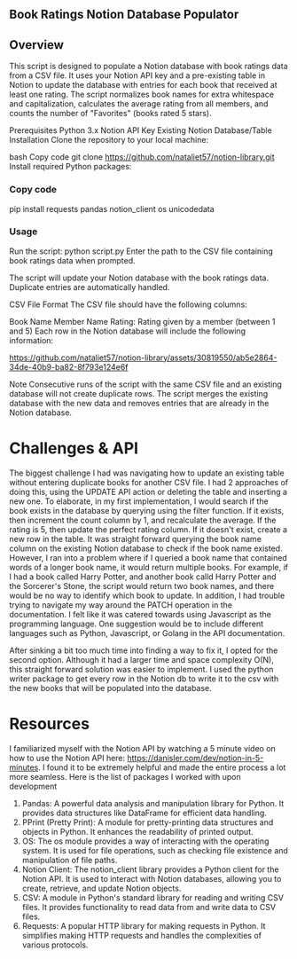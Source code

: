 ## Book Ratings Notion Database Populator
## Overview
This script is designed to populate a Notion database with book ratings data from a CSV file. It uses your Notion API key and a pre-existing table in Notion to update the database with entries for each book that received at least one rating. The script normalizes book names for extra whitespace and capitalization, calculates the average rating from all members, and counts the number of "Favorites" (books rated 5 stars).

Prerequisites
Python 3.x
Notion API Key
Existing Notion Database/Table
Installation
Clone the repository to your local machine:

bash
Copy code
git clone https://github.com/nataliet57/notion-library.git
Install required Python packages:

### Copy code
pip install requests pandas notion_client os unicodedata

### Usage
Run the script:
python script.py
Enter the path to the CSV file containing book ratings data when prompted.

The script will update your Notion database with the book ratings data. Duplicate entries are automatically handled.

CSV File Format
The CSV file should have the following columns:

Book Name
Member Name
Rating: Rating given by a member (between 1 and 5)
Each row in the Notion database will include the following information:

https://github.com/nataliet57/notion-library/assets/30819550/ab5e2864-34de-40b9-ba82-8f793e124e6f


Note
Consecutive runs of the script with the same CSV file and an existing database will not create duplicate rows. The script merges the existing database with the new data and removes entries that are already in the Notion database.

# Challenges & API
The biggest challenge I had was navigating how to update an existing table without entering duplicate books for another CSV file. I had 2 approaches of doing this, using the UPDATE API action or deleting the table and inserting a new one. To elaborate, in my first implementation, I would search if the book exists in the database by querying using the filter function. If it exists, then increment the count column by 1, and recalculate the average. If the rating is 5, then update the perfect rating column. If it doesn't exist, create a new row in the table. It was straight forward querying the book name column on the  existing Notion database to check if the book name existed. However, I ran into a problem where if I queried a book name that contained words of a longer book name, it would return multiple books. For example, if I had a book called Harry Potter, and another book calld Harry Potter and the Sorcerer's Stone, the script would return two book names, and there would be no way to identify which book to update. In addition, I had trouble trying to navigate my way around the PATCH operation in the documentation. I felt like it was catered towards using Javascript as the programming language. One suggestion would be to include different languages such as Python, Javascript, or Golang in the API documentation. 

After sinking a bit too much time into finding a way to fix it, I opted for the second option. Although it had a larger time and space complexity O(N), this straight forward solution was easier to implement. I used the python writer package to get every row in the Notion db to write it to the csv with the new books that will be populated into the database. 

# Resources
I familiarized myself with the Notion API by watching a 5 minute video on how to use the Notion API here: https://danisler.com/dev/notion-in-5-minutes. I found it to be extremely helpful and made the entire process a lot more seamless. Here is the list of packages I worked with upon development

1. Pandas: A powerful data analysis and manipulation library for Python. It provides data structures like DataFrame for efficient data handling.
2. PPrint (Pretty Print): A module for pretty-printing data structures and objects in Python. It enhances the readability of printed output.
3. OS: The os module provides a way of interacting with the operating system. It is used for file operations, such as checking file existence and manipulation of file paths.
4. Notion Client: The notion_client library provides a Python client for the Notion API. It is used to interact with Notion databases, allowing you to create, retrieve, and update Notion objects.
5. CSV: A module in Python's standard library for reading and writing CSV files. It provides functionality to read data from and write data to CSV files.
6. Requests: A popular HTTP library for making requests in Python. It simplifies making HTTP requests and handles the complexities of various protocols.
